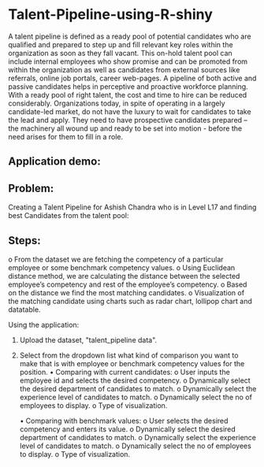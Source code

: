 # Talent-Pipeline-using-R-shiny
A talent pipeline is defined as a ready pool of potential candidates who are qualified and prepared to step up and fill relevant key roles within the organization as soon as they fall vacant.  This on-hold talent pool can include internal employees who show promise and can be promoted from within the organization as well as candidates from external sources like referrals, online job portals, career web-pages.  A pipeline of both active and passive candidates helps in perceptive and proactive workforce planning. With a ready pool of right talent, the cost and time to hire can be reduced considerably. Organizations today, in spite of operating in a largely candidate-led market, do not have the luxury to wait for candidates to take the lead and apply. They need to have prospective candidates prepared – the machinery all wound up and ready to be set into motion - before the need arises for them to fill in a role. 

## Application demo: 

## Problem:
Creating a Talent Pipeline for Ashish Chandra who is in Level L17 and finding best Candidates from the talent pool:

## Steps: 
o	From the dataset we are fetching the competency of a particular employee or some benchmark competency values.
o	Using Euclidean distance method, we are calculating the distance between the selected employee’s competency and rest of the employee’s competency. 
o	Based on the distance we find the most matching candidates. 
o	Visualization of the matching candidate using charts such as radar chart, lollipop chart and datatable.

Using the application:

1) Upload the dataset, "talent_pipeline data". 
2) Select from the dropdown list what kind of comparison you want to make that is with employee or benchmark competency values for the position.
    •	Comparing with current candidates: 
      o	User inputs the employee id and selects the desired competency.
      o	Dynamically select the desired department of candidates to match.
      o	Dynamically select the experience level of candidates to match.
      o	Dynamically select the no of employees to display.
      o	Type of visualization.
  
    •	Comparing with benchmark values:
      o	User selects the desired competency and enters its value.
      o	Dynamically select the desired department of candidates to match.
      o	Dynamically select the experience level of candidates to match.
      o	Dynamically select the no of employees to display.
      o	Type of visualization.
